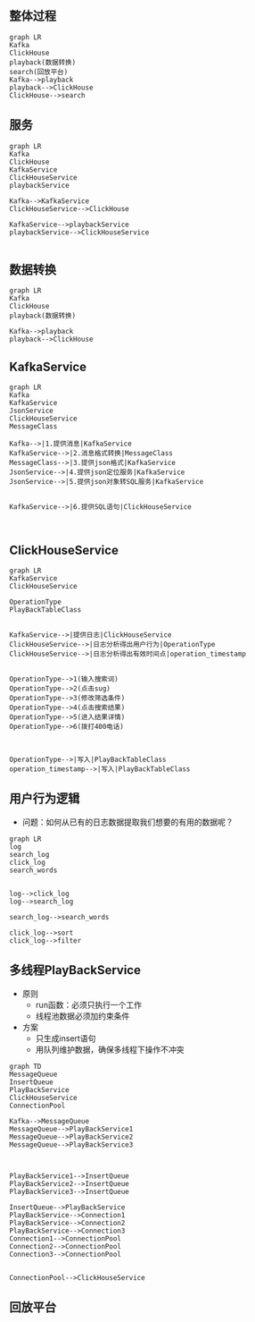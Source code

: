 ## 整体过程

```mermaid
graph LR
Kafka
ClickHouse
playback(数据转换)
search(回放平台)
Kafka-->playback
playback-->ClickHouse
ClickHouse-->search

```


## 服务

```mermaid
graph LR
Kafka
ClickHouse
KafkaService
ClickHouseService
playbackService

Kafka-->KafkaService
ClickHouseService-->ClickHouse

KafkaService-->playbackService
playbackService-->ClickHouseService


```

## 数据转换

```mermaid
graph LR
Kafka
ClickHouse
playback(数据转换)

Kafka-->playback
playback-->ClickHouse
```





## KafkaService
```mermaid
graph LR
Kafka
KafkaService
JsonService
ClickHouseService
MessageClass

Kafka-->|1.提供消息|KafkaService
KafkaService-->|2.消息格式转换|MessageClass
MessageClass-->|3.提供json格式|KafkaService
JsonService-->|4.提供json定位服务|KafkaService
JsonService-->|5.提供json对象转SQL服务|KafkaService


KafkaService-->|6.提供SQL语句|ClickHouseService



```


## ClickHouseService
```mermaid
graph LR
KafkaService
ClickHouseService

OperationType 
PlayBackTableClass


KafkaService-->|提供日志|ClickHouseService
ClickHouseService-->|日志分析得出用户行为|OperationType
ClickHouseService-->|日志分析得出有效时间点|operation_timestamp


OperationType-->1(输入搜索词)
OperationType-->2(点击sug)
OperationType-->3(修改筛选条件)
OperationType-->4(点击搜索结果)
OperationType-->5(进入结果详情)
OperationType-->6(拨打400电话)



OperationType-->|写入|PlayBackTableClass
operation_timestamp-->|写入|PlayBackTableClass
```

## 用户行为逻辑

- 问题：如何从已有的日志数据提取我们想要的有用的数据呢？



```mermaid
graph LR
log
search_log
click_log
search_words


log-->click_log
log-->search_log

search_log-->search_words

click_log-->sort
click_log-->filter
```



## 多线程PlayBackService

- 原则
  - run函数：必须只执行一个工作
  - 线程池数据必须加约束条件
- 方案
  - 只生成insert语句
  - 用队列维护数据，确保多线程下操作不冲突



```mermaid
graph TD
MessageQueue
InsertQueue
PlayBackService
ClickHouseService
ConnectionPool

Kafka-->MessageQueue
MessageQueue-->PlayBackService1
MessageQueue-->PlayBackService2
MessageQueue-->PlayBackService3



PlayBackService1-->InsertQueue
PlayBackService2-->InsertQueue
PlayBackService3-->InsertQueue

InsertQueue-->PlayBackService
PlayBackService-->Connection1
PlayBackService-->Connection2
PlayBackService-->Connection3
Connection1-->ConnectionPool
Connection2-->ConnectionPool
Connection3-->ConnectionPool


ConnectionPool-->ClickHouseService

```





## 回放平台



